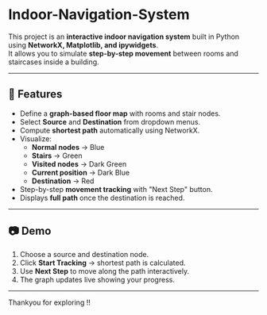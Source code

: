 # Indoor-Navigation-System

This project is an **interactive indoor navigation system** built in Python using **NetworkX, Matplotlib, and ipywidgets**.  
It allows you to simulate **step-by-step movement** between rooms and staircases inside a building.

---

## 🚀 Features
- Define a **graph-based floor map** with rooms and stair nodes.
- Select **Source** and **Destination** from dropdown menus.
- Compute **shortest path** automatically using NetworkX.
- Visualize:
  - **Normal nodes** → Blue
  - **Stairs** → Green
  - **Visited nodes** → Dark Green
  - **Current position** → Dark Blue
  - **Destination** → Red
- Step-by-step **movement tracking** with "Next Step" button.
- Displays **full path** once the destination is reached.

---

## 📷 Demo
1. Choose a source and destination node.
2. Click **Start Tracking** → shortest path is calculated.
3. Use **Next Step** to move along the path interactively.
4. The graph updates live showing your progress.

---
Thankyou for exploring !!



